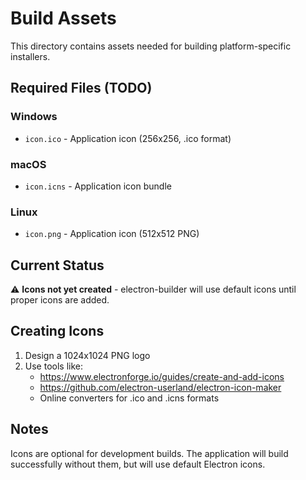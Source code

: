 # Build Assets

This directory contains assets needed for building platform-specific installers.

## Required Files (TODO)

### Windows
- `icon.ico` - Application icon (256x256, .ico format)

### macOS
- `icon.icns` - Application icon bundle

### Linux
- `icon.png` - Application icon (512x512 PNG)

## Current Status

⚠️ **Icons not yet created** - electron-builder will use default icons until proper icons are added.

## Creating Icons

1. Design a 1024x1024 PNG logo
2. Use tools like:
   - https://www.electronforge.io/guides/create-and-add-icons
   - https://github.com/electron-userland/electron-icon-maker
   - Online converters for .ico and .icns formats

## Notes

Icons are optional for development builds. The application will build successfully without them, but will use default Electron icons.
